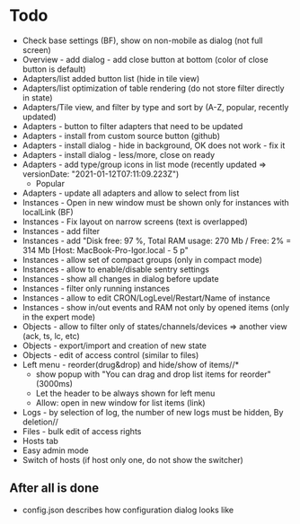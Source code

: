 # Todo
- Check base settings (BF), show on non-mobile as dialog (not full screen)
- Overview - add dialog - add close button at bottom (color of close button is default)
- Adapters/list added button list (hide in tile view)
- Adapters/list optimization of table rendering (do not store filter directly in state)
- Adapters/Tile view, and filter by type and sort by (A-Z, popular, recently updated)
- Adapters - button to filter adapters that need to be updated
- Adapters - install from custom source button (github)
- Adapters - install dialog - hide in background, OK does not work - fix it
- Adapters - install dialog - less/more, close on ready
- Adapters - add type/group icons in list mode (recently updated => versionDate: "2021-01-12T07:11:09.223Z")
  - Popular
- Adapters - update all adapters and allow to select from list
- Instances - Open in new window must be shown only for instances with localLink (BF)
- Instances - Fix layout on narrow screens (text is overlapped)
- Instances - add filter
- Instances - add "Disk free: 97 %, Total RAM usage: 270 Mb / Free: 2% = 314 Mb [Host: MacBook-Pro-Igor.local - 5 p"
- Instances - allow set of compact groups (only in compact mode)
- Instances - allow to enable/disable sentry settings
- Instances - show all changes in dialog before update
- Instances - filter only running instances
- Instances - allow to edit CRON/LogLevel/Restart/Name of instance
- Instances - show in/out events and RAM not only by opened items (only in the expert mode)
- Objects - allow to filter only of states/channels/devices => another view (ack, ts, lc, etc)
- Objects - export/import and creation of new state
- Objects - edit of access control (similar to files)
- Left menu - reorder(drug&drop) and hide/show of items//*
  - show popup with "You can drag and drop list items for reorder" (3000ms)
  - Let the header to be always shown for left menu
  - Allow: open in new window for list items (link)
- Logs - by selection of log, the number of new logs must be hidden, By deletion//
- Files - bulk edit of access rights
- Hosts tab
- Easy admin mode
- Switch of hosts (if host only one, do not show the switcher)

## After all is done
- config.json describes how configuration dialog looks like
